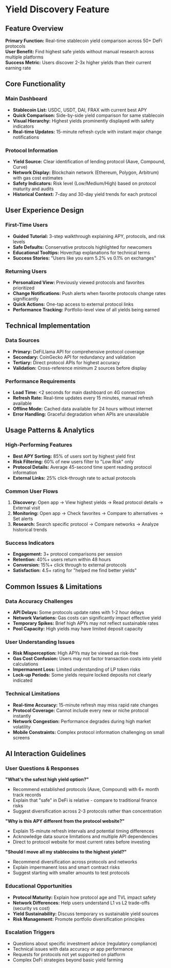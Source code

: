 # Yield Discovery Feature

## Feature Overview
**Primary Function:** Real-time stablecoin yield comparison across 50+ DeFi protocols  
**User Benefit:** Find highest safe yields without manual research across multiple platforms  
**Success Metric:** Users discover 2-3x higher yields than their current earning rate  

## Core Functionality

### Main Dashboard
- **Stablecoin List:** USDC, USDT, DAI, FRAX with current best APY
- **Quick Comparison:** Side-by-side yield comparison for same stablecoin
- **Visual Hierarchy:** Highest yields prominently displayed with safety indicators
- **Real-time Updates:** 15-minute refresh cycle with instant major change notifications

### Protocol Information
- **Yield Source:** Clear identification of lending protocol (Aave, Compound, Curve)
- **Network Display:** Blockchain network (Ethereum, Polygon, Arbitrum) with gas cost estimates  
- **Safety Indicators:** Risk level (Low/Medium/High) based on protocol maturity and audits
- **Historical Context:** 7-day and 30-day yield trends for each protocol

## User Experience Design

### First-Time Users
- **Guided Tutorial:** 3-step walkthrough explaining APY, protocols, and risk levels
- **Safe Defaults:** Conservative protocols highlighted for newcomers
- **Educational Tooltips:** Hover/tap explanations for technical terms
- **Success Stories:** "Users like you earn 5.2% vs 0.1% on exchanges"

### Returning Users  
- **Personalized View:** Previously viewed protocols and favorites prioritized
- **Change Notifications:** Push alerts when favorite protocols change rates significantly
- **Quick Actions:** One-tap access to external protocol links
- **Performance Tracking:** Portfolio-level view of all yields being earned

## Technical Implementation

### Data Sources
- **Primary:** DeFiLlama API for comprehensive protocol coverage
- **Secondary:** CoinGecko API for redundancy and validation
- **Tertiary:** Direct protocol APIs for highest accuracy
- **Validation:** Cross-reference minimum 2 sources before display

### Performance Requirements
- **Load Time:** <2 seconds for main dashboard on 4G connection
- **Refresh Rate:** Real-time updates every 15 minutes, manual refresh available
- **Offline Mode:** Cached data available for 24 hours without internet
- **Error Handling:** Graceful degradation when APIs are unavailable

## Usage Patterns & Analytics

### High-Performing Features
- **Best APY Sorting:** 85% of users sort by highest yield first
- **Risk Filtering:** 60% of new users filter to "Low Risk" only
- **Protocol Details:** Average 45-second time spent reading protocol information
- **External Links:** 25% click-through rate to actual protocols

### Common User Flows
1. **Discovery:** Open app → View highest yields → Read protocol details → External visit
2. **Monitoring:** Open app → Check favorites → Compare to alternatives → Set alerts
3. **Research:** Search specific protocol → Compare networks → Analyze historical trends

### Success Indicators
- **Engagement:** 3+ protocol comparisons per session
- **Retention:** 40%+ users return within 48 hours
- **Conversion:** 15%+ click through to external protocols
- **Satisfaction:** 4.5+ rating for "helped me find better yields"

## Common Issues & Limitations

### Data Accuracy Challenges
- **API Delays:** Some protocols update rates with 1-2 hour delays
- **Network Variations:** Gas costs can significantly impact effective yield
- **Temporary Spikes:** Brief high APYs may not reflect sustainable rates
- **Pool Capacity:** High yields may have limited deposit capacity

### User Understanding Issues
- **Risk Misperception:** High APYs may be viewed as risk-free
- **Gas Cost Confusion:** Users may not factor transaction costs into yield calculations
- **Impermanent Loss:** Limited understanding of LP token risks
- **Lock-up Periods:** Some yields require locked deposits not clearly indicated

### Technical Limitations
- **Real-time Accuracy:** 15-minute refresh may miss rapid rate changes
- **Protocol Coverage:** Cannot include every new or niche protocol instantly
- **Network Congestion:** Performance degrades during high market volatility
- **Mobile Constraints:** Complex protocol information challenging on small screens

## AI Interaction Guidelines

### User Questions & Responses
**"What's the safest high yield option?"**
- Recommend established protocols (Aave, Compound) with 6+ month track records
- Explain that "safe" in DeFi is relative - compare to traditional finance risks
- Suggest diversification across 2-3 protocols rather than concentration

**"Why is this APY different from the protocol website?"**  
- Explain 15-minute refresh intervals and potential timing differences
- Acknowledge data source limitations and multiple API dependencies
- Direct to protocol website for most current rates before investing

**"Should I move all my stablecoins to the highest yield?"**
- Recommend diversification across protocols and networks
- Explain impermanent loss and smart contract risks
- Suggest starting with smaller amounts to test protocols

### Educational Opportunities
- **Protocol Maturity:** Explain how protocol age and TVL impact safety
- **Network Differences:** Help users understand L1 vs L2 trade-offs (security vs cost)
- **Yield Sustainability:** Discuss temporary vs sustainable yield sources
- **Risk Management:** Promote portfolio diversification principles

### Escalation Triggers
- Questions about specific investment advice (regulatory compliance)
- Technical issues with data accuracy or app performance
- Requests for protocols not yet supported on platform
- Complex DeFi strategies beyond basic yield farming